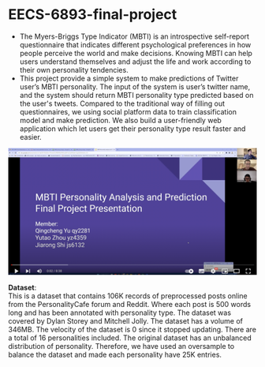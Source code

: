 # EECS-6893-final-project

- The Myers-Briggs Type Indicator (MBTI) is an introspective self-report questionnaire that indicates different psychological preferences in how people perceive the world and make decisions. Knowing MBTI can help users understand themselves and adjust the life and work according to their own personality tendencies.  
- This project provide a simple system to make predictions of Twitter user’s MBTI personality. The input of the system is user’s twitter name, and the system should return MBTI personality type predicted based on the user's tweets.
Compared to the traditional way of filling out questionnaires, we using social platform data to train classification model and make prediction. We also build a user-friendly web application which let users get their personality type result faster and easier.


[![demo](https://github.com/Larry-Wendy/MBTI_classification/blob/main/coverpage.png)](https://youtu.be/aFgrYO8kDU4 "demo")

__Dataset__:  
This is a dataset that contains 106K records of preprocessed posts online from the PersonalityCafe forum and Reddit. Where each post is 500 words long and has been annotated with personality type. The dataset was covered by Dylan Storey and Mitchell Jolly. The dataset has a volume of 346MB. The velocity of the dataset is 0 since it stopped updating. There are a total of 16 personalities included. The original dataset has an unbalanced distribution of personality. Therefore, we have used an oversample to balance the dataset and made each personality have 25K entries.
